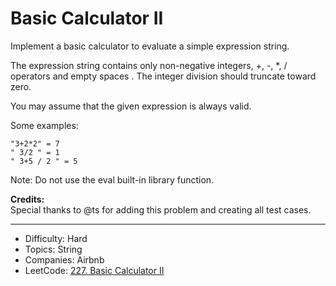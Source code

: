 # Basic Calculator II

Implement a basic calculator to evaluate a simple expression string.

The expression string contains only non-negative integers, +, -, *, / operators and empty spaces . The integer division should truncate toward zero.

You may assume that the given expression is always valid.

Some examples:
```
"3+2*2" = 7
" 3/2 " = 1
" 3+5 / 2 " = 5
```
Note: Do not use the eval built-in library function.

**Credits:**  
Special thanks to @ts for adding this problem and creating all test cases.

---

* Difficulty: Hard
* Topics: String
* Companies: Airbnb
* LeetCode: [227. Basic Calculator II](https://leetcode.com/problems/basic-calculator-ii/description/)
